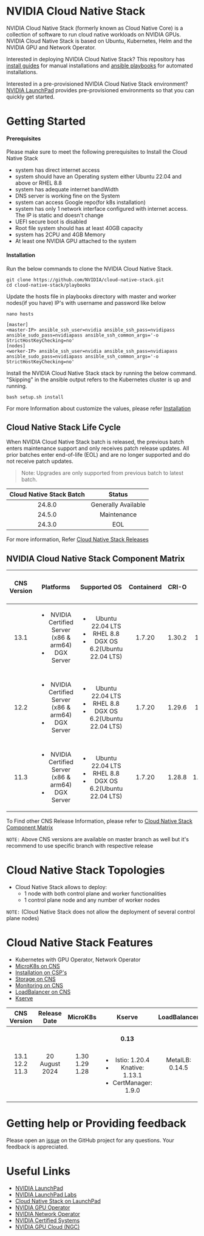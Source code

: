 # NVIDIA Cloud Native Stack 

NVIDIA Cloud Native Stack (formerly known as Cloud Native Core) is a collection of software to run cloud native workloads on NVIDIA GPUs. NVIDIA Cloud Native Stack is based on Ubuntu, Kubernetes, Helm and the NVIDIA GPU and Network Operator.

Interested in deploying NVIDIA Cloud Native Stack? This repository has [install guides](https://github.com/NVIDIA/cloud-native-stack/tree/master/install-guides) for manual installations and [ansible playbooks](https://github.com/NVIDIA/cloud-native-stack/tree/master/playbooks) for automated installations.

Interested in a pre-provisioned NVIDIA Cloud Native Stack environment? [NVIDIA LaunchPad](https://www.nvidia.com/en-us/data-center/launchpad/) provides pre-provisioned environments so that you can quickly get started.

# Getting Started

#### Prerequisites

Please make sure to meet the following prerequisites to Install the Cloud Native Stack

- system has direct internet access
- system should have an Operating system either Ubuntu 22.04 and above or RHEL 8.8
- system has adequate internet bandWidth
- DNS server is working fine on the System
- system can access Google repo(for k8s installation)
- system has only 1 network interface configured with internet access. The IP is static and doesn't change
- UEFI secure boot is disabled
- Root file system should has at least 40GB capacity
- system has 2CPU and 4GB Memory
- At least one NVIDIA GPU attached to the system

#### Installation 

Run the below commands to clone the NVIDIA Cloud Native Stack.

```
git clone https://github.com/NVIDIA/cloud-native-stack.git
cd cloud-native-stack/playbooks
```

Update the hosts file in playbooks directory with master and worker nodes(if you have) IP's with username and password like below

```
nano hosts

[master]
<master-IP> ansible_ssh_user=nvidia ansible_ssh_pass=nvidipass ansible_sudo_pass=nvidiapass ansible_ssh_common_args='-o StrictHostKeyChecking=no'
[nodes]
<worker-IP> ansible_ssh_user=nvidia ansible_ssh_pass=nvidiapass ansible_sudo_pass=nvidiapass ansible_ssh_common_args='-o StrictHostKeyChecking=no'
```

Install the NVIDIA Cloud Native Stack stack by running the below command. "Skipping" in the ansible output refers to the Kubernetes cluster is up and running.

```
bash setup.sh install
```
For more Information about customize the values, please refer [Installation](https://github.com/NVIDIA/cloud-native-stack/tree/master/playbooks#installation)

## Cloud Native Stack Life Cycle

When NVIDIA Cloud Native Stack batch is released, the previous batch enters maintenance support and only receives patch release updates. All prior batches enter end-of-life (EOL) and are no longer supported and do not receive patch updates.

> Note: Upgrades are only supported from previous batch to latest batch.

| Cloud Native Stack Batch | Status              |
| :-----:                  | :--------------:|
| 24.8.0                   | Generally Available | 
| 24.5.0                   | Maintenance         |
| 24.3.0                   | EOL                 |

For more information, Refer [Cloud Native Stack Releases](https://github.com/NVIDIA/cloud-native-stack/releases)

## NVIDIA Cloud Native Stack Component Matrix

| CNS Version |  Platforms              | Supported OS    | Containerd | CRI-O | K8s    | NVIDIA GPU Operator | NVIDIA Network Operator | NVIDIA Data Center Driver | Helm  |
| :------:| :---:                 | :---: | :---:      | :----: |  :---: | :---:        | :---:            | :---:      | :---: |
| 13.1   | <ul><li>NVIDIA Certified Server (x86 & arm64)</li><li>DGX Server</li></ul>| <ul><li>Ubuntu 22.04 LTS</li><li>RHEL 8.8</li><li>DGX OS 6.2(Ubuntu 22.04 LTS)</li></ul> | 1.7.20 | 1.30.2 | 1.30.2 |  24.6.1   | 24.4.1(x86 only)    | 550.90.07 | 3.15.3 |
|        |                              |                             |            |       |       |                  |            |                  |
| 12.2   | <ul><li>NVIDIA Certified Server (x86 & arm64)</li><li>DGX Server</li></ul>| <ul><li>Ubuntu 22.04 LTS</li><li>RHEL 8.8</li><li>DGX OS 6.2(Ubuntu 22.04 LTS)</li></ul> | 1.7.20 | 1.29.6 | 1.29.6 |  24.6.1   | 24.4.1(x86 only) | 550.90.07  | 3.15.3 |
|        |               |                               |                             |            |       |       |                  |       |                  |
| 11.3   | <ul><li>NVIDIA Certified Server (x86 & arm64)</li><li>DGX Server</li></ul>| <ul><li>Ubuntu 22.04 LTS</li><li>RHEL 8.8</li><li>DGX OS 6.2(Ubuntu 22.04 LTS)</li></ul> | 1.7.20 | 1.28.8 | 1.28.12 | 24.6.1   | 24.4.1(x86 only) | 550.90.07  | 3.15.3 |

To Find other CNS Release Information, please refer to [Cloud Native Stack Component Matrix](https://github.com/NVIDIA/cloud-native-stack/tree/24.5.0?tab=readme-ov-file#nvidia-cloud-native-stack-component-matrix-1)

`NOTE:` Above CNS versions are available on master branch as well but it's recommend to use specific branch with respective release 

# Cloud Native Stack Topologies

- Cloud Native Stack allows to deploy:
    - 1 node with both control plane and worker functionalities
    - 1 control plane node and any number of worker nodes

`NOTE:` (Cloud Native Stack does not allow the deployment of several control plane nodes)

# Cloud Native Stack Features

- Kubernetes with GPU Operator, Network Operator 
- [MicroK8s on CNS](https://github.com/NVIDIA/cloud-native-stack/tree/master/playbooks#enable-microk8s)
- [Installation on CSP's](https://github.com/NVIDIA/cloud-native-stack/tree/master/playbooks#installation-on-csps)
- [Storage on CNS](https://github.com/NVIDIA/cloud-native-stack/tree/master/playbooks#storage-on-cns)
- [Monitoring on CNS](https://github.com/NVIDIA/cloud-native-stack/tree/master/playbooks#monitoring-on-cns)
- [LoadBalancer on CNS](https://github.com/NVIDIA/cloud-native-stack/tree/master/playbooks#load-balancer-on-cns)
- [Kserve](https://github.com/NVIDIA/cloud-native-stack/tree/master/playbooks#enable-kserve-on-cns)

| CNS Version  | Release Date   | MicroK8s | Kserve | LoadBalancer | Storage  | Monitoring    |
| :------:     | :---:          | :---:    | :---:  | :---:        | :---:    | :---:| 
| 13.1 <br /> 12.2 <br /> 11.3   | 20 August 2024 | 1.30 <br /> 1.29 <br /> 1.28 | <br /> **0.13** <br /> <br /> <ul><li>Istio: 1.20.4</li><li>Knative: 1.13.1</li><li>CertManager: 1.9.0</li></ul>  | MetalLB: 0.14.5 |  NFS: 4.0.18 <br /> Local Path: 0.0.26 | Prometheus: 61.3.0 <br /> Elastic: 8.14.1 |


# Getting help or Providing feedback

Please open an [issue](https://github.com/NVIDIA/cloud-native-stack/issues) on the GitHub project for any questions. Your feedback is appreciated.

# Useful Links
- [NVIDIA LaunchPad](https://www.nvidia.com/en-us/data-center/launchpad/)
- [NVIDIA LaunchPad Labs](https://docs.nvidia.com/launchpad/index.html)
- [Cloud Native Stack on LaunchPad](https://docs.nvidia.com/LaunchPad/developer-labs/overview.html)
- [NVIDIA GPU Operator](https://docs.nvidia.com/datacenter/cloud-native/gpu-operator/overview.html)
- [NVIDIA Network Operator](https://docs.nvidia.com/networking/display/COKAN10/Network+Operator)
- [NVIDIA Certified Systems](https://www.nvidia.com/en-us/data-center/products/certified-systems/)
- [NVIDIA GPU Cloud (NGC)](https://catalog.ngc.nvidia.com/)